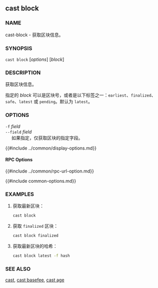## cast block

### NAME

cast-block - 获取区块信息。

### SYNOPSIS

``cast block`` [*options*] [*block*]

### DESCRIPTION

获取区块信息。

指定的 *block* 可以是区块号，或者是以下标签之一：`earliest`、`finalized`、`safe`、`latest` 或 `pending`。默认为 `latest`。

### OPTIONS

`-f` *field*  
`--field` *field*  
&nbsp;&nbsp;&nbsp;&nbsp; 如果指定，仅获取区块的指定字段。

{{#include ../common/display-options.md}}

#### RPC Options

{{#include ../common/rpc-url-option.md}}

{{#include common-options.md}}

### EXAMPLES

1. 获取最新区块：
    ```sh
    cast block
    ```

2. 获取 `finalized` 区块：
    ```sh
    cast block finalized
    ```

3. 获取最新区块的哈希：
    ```sh
    cast block latest -f hash
    ```

### SEE ALSO

[cast](./cast.md), [cast basefee](./cast-basefee.md), [cast age](./cast-age.md)